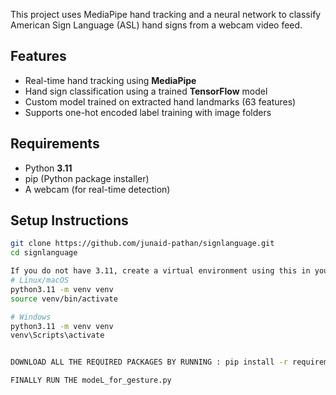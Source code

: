 This project uses MediaPipe hand tracking and a neural network to classify American Sign Language (ASL) hand signs from a webcam video feed.

## Features

- Real-time hand tracking using **MediaPipe**
- Hand sign classification using a trained **TensorFlow** model
- Custom model trained on extracted hand landmarks (63 features)
- Supports one-hot encoded label training with image folders

## Requirements

- Python **3.11**
- pip (Python package installer)
- A webcam (for real-time detection)

## Setup Instructions


```bash
git clone https://github.com/junaid-pathan/signlanguage.git
cd signlanguage

If you do not have 3.11, create a virtual environment using this in your command prompt
# Linux/macOS
python3.11 -m venv venv
source venv/bin/activate

# Windows
python3.11 -m venv venv
venv\Scripts\activate


DOWNLOAD ALL THE REQUIRED PACKAGES BY RUNNING : pip install -r requirements.txt

FINALLY RUN THE modeL_for_gesture.py
